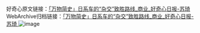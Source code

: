好奇心原文链接：[「万物简史」日系车的“杂交”致胜路线_商业_好奇心日报-苏琦 ](https://www.qdaily.com/articles/9071.html)
WebArchive归档链接：[「万物简史」日系车的“杂交”致胜路线_商业_好奇心日报-苏琦 ](http://web.archive.org/web/20190623153742/https://www.qdaily.com/articles/9071.html)
![image](http://ww3.sinaimg.cn/large/007d5XDpgy1g3ve5lu6m2j30u03inb29)